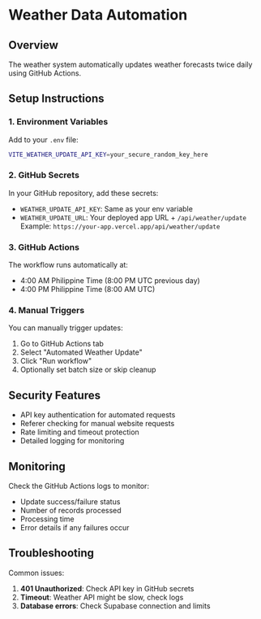 # Weather Data Automation

## Overview
The weather system automatically updates weather forecasts twice daily using GitHub Actions.

## Setup Instructions

### 1. Environment Variables
Add to your `.env` file:
```bash
VITE_WEATHER_UPDATE_API_KEY=your_secure_random_key_here
```

### 2. GitHub Secrets
In your GitHub repository, add these secrets:
- `WEATHER_UPDATE_API_KEY`: Same as your env variable
- `WEATHER_UPDATE_URL`: Your deployed app URL + `/api/weather/update`
  Example: `https://your-app.vercel.app/api/weather/update`

### 3. GitHub Actions
The workflow runs automatically at:
- 4:00 AM Philippine Time (8:00 PM UTC previous day)
- 4:00 PM Philippine Time (8:00 AM UTC)

### 4. Manual Triggers
You can manually trigger updates:
1. Go to GitHub Actions tab
2. Select "Automated Weather Update"
3. Click "Run workflow"
4. Optionally set batch size or skip cleanup

## Security Features
- API key authentication for automated requests
- Referer checking for manual website requests
- Rate limiting and timeout protection
- Detailed logging for monitoring

## Monitoring
Check the GitHub Actions logs to monitor:
- Update success/failure status
- Number of records processed
- Processing time
- Error details if any failures occur

## Troubleshooting
Common issues:
1. **401 Unauthorized**: Check API key in GitHub secrets
2. **Timeout**: Weather API might be slow, check logs
3. **Database errors**: Check Supabase connection and limits
